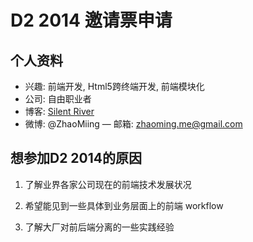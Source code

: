 # D2 2014 邀请票申请

## 个人资料

- 兴趣: 前端开发, Html5跨终端开发, 前端模块化
- 公司: 自由职业者
- 博客: [Silent River](http://www.prototypo.me)
- 微博: @ZhaoMiing
— 邮箱: zhaoming.me@gmail.com

## 想参加D2 2014的原因

1. 了解业界各家公司现在的前端技术发展状况

2. 希望能见到一些具体到业务层面上的前端 workflow 

3. 了解大厂对前后端分离的一些实践经验